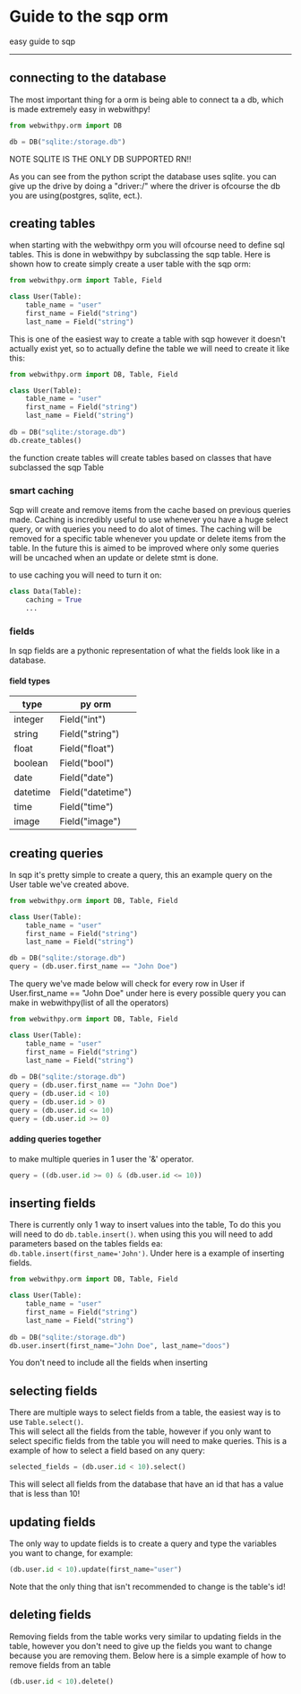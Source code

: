 # Guide to the sqp orm
easy guide to sqp

---

## connecting to the database
The most important thing for a orm is being able to connect ta a db, which is made extremely easy in webwithpy!

```python
from webwithpy.orm import DB

db = DB("sqlite:/storage.db")
```
NOTE SQLITE IS THE ONLY DB SUPPORTED RN!!

As you can see from the python script the database uses sqlite. you can give up the drive by doing a "driver:/"
where the driver is ofcourse the db you are using(postgres, sqlite, ect.). 

## creating tables
when starting with the webwithpy orm you will ofcourse need to define sql tables. This is done in webwithpy by 
subclassing the sqp table. Here is shown how to create simply create a user table with the sqp orm:

```python
from webwithpy.orm import Table, Field

class User(Table):
    table_name = "user"
    first_name = Field("string")
    last_name = Field("string")
```

This is one of the easiest way to create a table with sqp however it doesn't actually exist yet, so to actually define
the table we will need to create it like this:

```python
from webwithpy.orm import DB, Table, Field

class User(Table):
    table_name = "user"
    first_name = Field("string")
    last_name = Field("string")
    
db = DB("sqlite:/storage.db")
db.create_tables()
```

the function create tables will create tables based on classes that have subclassed the sqp Table

### smart caching
Sqp will create and remove items from the cache based on previous queries made. Caching is incredibly useful to use
whenever you have a huge select query, or with queries you need to do alot of times. The caching will be removed for a 
specific table whenever you update or delete items from the table. In the future this is aimed to be improved where only
some queries will be uncached when an update or delete stmt is done.

to use caching you will need to turn it on:
```python
class Data(Table):
    caching = True
    ...
```

### fields
In sqp fields are a pythonic representation of what the fields look like in a database.

#### field types

| type     | py orm            |
|----------|-------------------|
| integer  | Field("int")      |
| string   | Field("string")   |
| float    | Field("float")    |
| boolean  | Field("bool")     |
| date     | Field("date")     |
| datetime | Field("datetime") |
| time     | Field("time")     |
| image    | Field("image")    |

## creating queries
In sqp it's pretty simple to create a query, this an example query on the User table we've created above.

```python
from webwithpy.orm import DB, Table, Field

class User(Table):
    table_name = "user"
    first_name = Field("string")
    last_name = Field("string")

db = DB("sqlite:/storage.db")    
query = (db.user.first_name == "John Doe")
```

The query we've made below will check for every row in User if User.first_name == "John Doe"
under here is every possible query you can make in webwithpy(list of all the operators)

```python
from webwithpy.orm import DB, Table, Field

class User(Table):
    table_name = "user"
    first_name = Field("string")
    last_name = Field("string")
    
db = DB("sqlite:/storage.db")
query = (db.user.first_name == "John Doe")
query = (db.user.id < 10)
query = (db.user.id > 0)
query = (db.user.id <= 10)
query = (db.user.id >= 0)
```

#### adding queries together
to make multiple queries in 1 user the '&' operator.

```python
query = ((db.user.id >= 0) & (db.user.id <= 10))
```

## inserting fields
There is currently only 1 way to insert values into the table, To do this you will need to do `db.table.insert()`.
when using this you will need to add parameters based on the tables fields ea: `db.table.insert(first_name='John')`.
Under here is a example of inserting fields.
```python
from webwithpy.orm import DB, Table, Field

class User(Table):
    table_name = "user"
    first_name = Field("string")
    last_name = Field("string")
    
db = DB("sqlite:/storage.db")
db.user.insert(first_name="John Doe", last_name="doos")
```
You don't need to include all the fields when inserting

## selecting fields
There are multiple ways to select fields from a table, the easiest way is to use `Table.select()`.<br>
This will select all the fields from the table, however if you only want to select specific fields from the table
you will need to make queries. This is a example of how to select a field based on any query:

```python
selected_fields = (db.user.id < 10).select()
```

This will select all fields from the database that have an id that has a value that is less than 10!

## updating fields
The only way to update fields is to create a query and type the variables you want to change, for example:

```python
(db.user.id < 10).update(first_name="user")
```

Note that the only thing that isn't recommended to change is the table's id!

## deleting fields
Removing fields from the table works very similar to updating fields in the table, however you don't need to give up
the fields you want to change because you are removing them. Below here is a simple example of how to remove fields from
an table

```python
(db.user.id < 10).delete()
```